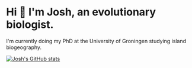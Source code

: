 # Hi :wave: I'm Josh, an evolutionary biologist.

I'm currently doing my PhD at the University of Groningen studying island biogeography.

[![Josh's GitHub stats](https://github-readme-stats.vercel.app/api?username=joshwlambert&show_icons=true&theme=onedark)](https://github.com/anuraghazra/github-readme-stats)
